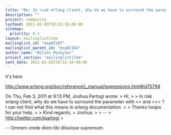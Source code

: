 ```yaml
---
title: "Re: In riak erlang client, why do we have to surround the parameter	with << and >> ?"
description: ""
project: community
lastmod: 2011-02-03T20:52:10-08:00
sitemap:
  priority: 0.2
layout: mailinglistitem
mailinglist_id: "msg02187"
mailinglist_parent_id: "msg02184"
author_name: "Wilson MacGyver"
project_section: "mailinglistitem"
sent_date: 2011-02-03T20:52:10-08:00
---
```



it's here

http://www.erlang.org/doc/reference\\_manual/expressions.html#id75794

On Thu, Feb 3, 2011 at 9:13 PM, Joshua Partogi  wrote:
&gt; Hi,
&gt;
&gt; In riak erlang client, why do we have to surround the parameter with &lt;&lt; and
&gt;&gt;&gt; ? I can not find what this means in erlang documentation.
&gt;
&gt; Thanks heaps for your help.
&gt;
&gt; Kind regards,
&gt; Joshua.
&gt;
&gt; --
&gt; http://twitter.com/jpartogi
&gt;


-- 
Omnem crede diem tibi diluxisse supremum.

